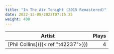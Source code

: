```yaml
---
title: "In The Air Tonight (2015 Remastered)"
date: 2022-12-08/2022T07:15:25
weight: 400
---
```




 Artist | Plays 
----- | -----:
[Phil Collins]({{< ref "t42237">}}) | 4
